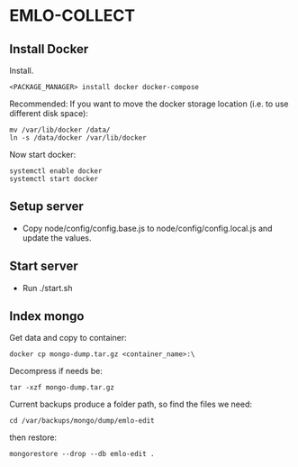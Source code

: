 EMLO-COLLECT
============

Install Docker
--------------

Install.

    <PACKAGE_MANAGER> install docker docker-compose
    
Recommended: If you want to move the docker storage location (i.e. to use different disk space):

    mv /var/lib/docker /data/
    ln -s /data/docker /var/lib/docker

Now start docker:

    systemctl enable docker
    systemctl start docker

Setup server
-----------

 - Copy node/config/config.base.js to node/config/config.local.js and update the values.


Start server
-----------

 - Run ./start.sh

Index mongo
-----------

Get data and copy to container:

    docker cp mongo-dump.tar.gz <container_name>:\

Decompress if needs be:

    tar -xzf mongo-dump.tar.gz

Current backups produce a folder path, so find the files we need:

    cd /var/backups/mongo/dump/emlo-edit

then restore:

    mongorestore --drop --db emlo-edit .
    
